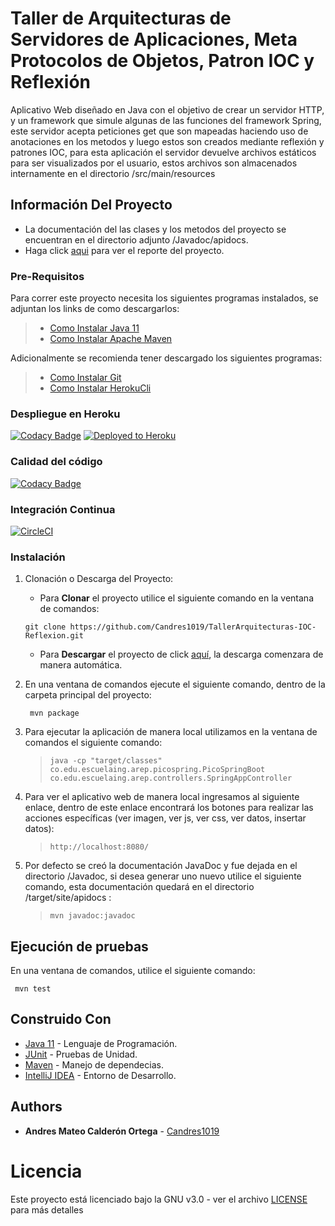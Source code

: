 # Taller de Arquitecturas de Servidores de Aplicaciones, Meta Protocolos de Objetos, Patron IOC y Reflexión

Aplicativo Web diseñado en Java con el objetivo de crear un servidor HTTP, y un framework que simule algunas de las funciones
del framework Spring, este servidor acepta peticiones get que son mapeadas haciendo uso de anotaciones en los metodos y 
luego estos son creados mediante reflexión y patrones IOC, para esta aplicación el servidor devuelve archivos estáticos 
para ser visualizados por el usuario, estos archivos son almacenados internamente en el directorio /src/main/resources

## Información Del Proyecto

* La documentación del las clases y los metodos del proyecto se encuentran en el directorio adjunto /Javadoc/apidocs.
* Haga click [aqui](./TallerArquitecturas_IOC_Reflexion.pdf) para ver el reporte del proyecto.

### Pre-Requisitos

Para correr este proyecto necesita los siguientes programas instalados, se adjuntan los
links de como descargarlos:

> * [Como Instalar Java 11](https://www.oracle.com/co/java/technologies/javase-jdk11-downloads.html)
> * [Como Instalar Apache Maven](http://maven.apache.org/download.html#Installation)

Adicionalmente se recomienda tener descargado los siguientes programas:

> * [Como Instalar Git](http://git-scm.com/book/en/v2/Getting-Started-Installing-Git)
> * [Como Instalar HerokuCli](https://devcenter.heroku.com/articles/heroku-cli#download-and-install)

### Despliegue en Heroku
[![Codacy Badge](https://api.codacy.com/project/badge/Grade/dd7ada13c5694fd396f728c83eb030a0)](https://app.codacy.com/gh/Candres1019/TallerDockerAWS?utm_source=github.com&utm_medium=referral&utm_content=Candres1019/TallerDockerAWS&utm_campaign=Badge_Grade_Settings)
[![Deployed to Heroku](https://www.herokucdn.com/deploy/button.png)](https://sheltered-chamber-61546.herokuapp.com)

### Calidad del código
[![Codacy Badge](https://app.codacy.com/project/badge/Grade/e0c309d228444068b746127db6a10c62)](https://www.codacy.com/gh/Candres1019/TallerClientesServicios/dashboard?utm_source=github.com&amp;utm_medium=referral&amp;utm_content=Candres1019/TallerClientesServicios&amp;utm_campaign=Badge_Grade)

### Integración Continua
[![CircleCI](https://circleci.com/gh/Candres1019/TallerArquitecturas-IOC-Reflexion.svg?style=svg)](https://app.circleci.com/pipelines/github/Candres1019/TallerArquitecturas-IOC-Reflexion)

### Instalación

1. Clonación o Descarga del Proyecto:

    * Para **Clonar** el proyecto utilice el siguiente comando en la ventana de comandos:
  
   ```
   git clone https://github.com/Candres1019/TallerArquitecturas-IOC-Reflexion.git
   ```
   
    * Para **Descargar** el proyecto de click [aquí](https://github.com/Candres1019/TallerArquitecturas-IOC-Reflexion/archive/master.zip),
      la descarga comenzara de manera automática.
      
2. En una ventana de comandos ejecute el siguiente comando, dentro de la carpeta principal del proyecto:
    
   ```
    mvn package
    ```

3. Para ejecutar la aplicación de manera local utilizamos en la ventana de comandos el siguiente comando:
   
    > ```
    > java -cp "target/classes" co.edu.escuelaing.arep.picospring.PicoSpringBoot co.edu.escuelaing.arep.controllers.SpringAppController
    > ```
    
4. Para ver el aplicativo web de manera local ingresamos al siguiente enlace, dentro de este enlace encontrará los botones 
   para realizar las acciones específicas (ver imagen, ver js, ver css, ver datos, insertar datos):
   
    > ```
    > http://localhost:8080/
    > ```

5. Por defecto se creó la documentación JavaDoc y fue dejada en el directorio /Javadoc, si desea generar uno nuevo
   utilice el siguiente comando, esta documentación quedará en el directorio /target/site/apidocs :
   
   > ```
   > mvn javadoc:javadoc
   > ```

## Ejecución de pruebas
En una ventana de comandos, utilice el siguiente comando:
   ```
    mvn test
   ```

## Construido Con

* [Java 11](https://www.java.com/es/) - Lenguaje de Programación.
* [JUnit](https://junit.org/junit5/) - Pruebas de Unidad.
* [Maven](https://maven.apache.org/) - Manejo de dependecias.
* [IntelliJ IDEA](https://www.jetbrains.com/es-es/idea/) - Entorno de Desarrollo.

## Authors

* **Andres Mateo Calderón Ortega** - [Candres1019](https://github.com/Candres1019)

# Licencia
Este proyecto está licenciado bajo la GNU v3.0 - ver el archivo [LICENSE](./LICENSE) para más detalles